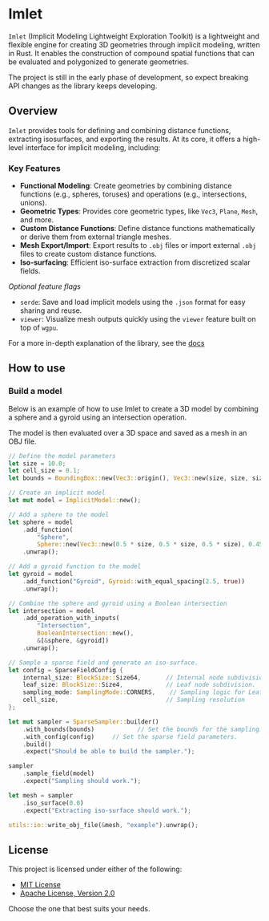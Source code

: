# Imlet

 `Imlet` (Implicit Modeling Lightweight Exploration Toolkit) is a lightweight and flexible engine for creating 3D geometries through implicit modeling, written in Rust.
 It enables the construction of compound spatial functions that can be evaluated and polygonized to generate geometries.

 The project is still in the early phase of development, so expect breaking API changes as the library keeps developing.

 ## Overview

 `Imlet` provides tools for defining and combining distance functions, extracting isosurfaces, and exporting the results. At its core, it offers a high-level interface for implicit modeling, including:

 ### Key Features

 - **Functional Modeling**: Create geometries by combining distance functions (e.g., spheres, toruses) and operations (e.g., intersections, unions).
 - **Geometric Types**: Provides core geometric types, like `Vec3`, `Plane`, `Mesh`, and more.
 - **Custom Distance Functions**: Define distance functions mathematically or derive them from external triangle meshes.
 - **Mesh Export/Import**: Export results to `.obj` files or import external `.obj` files to create custom distance functions.
 - **Iso-surfacing**: Efficient iso-surface extraction from discretized scalar fields.

 *Optional feature flags*
 - `serde`: Save and load implicit models using the `.json` format for easy sharing and reuse.
 - `viewer`: Visualize mesh outputs quickly using the `viewer` feature built on top of `wgpu`.

 For a more in-depth explanation of the library, see the [docs](https://docs.rs/imlet)

## How to use

### Build a model
 
Below is an example of how to use Imlet to create a 3D model by combining a sphere and a gyroid using an intersection operation.

The model is then evaluated over a 3D space and saved as a mesh in an OBJ file.

 ```rust
 // Define the model parameters
 let size = 10.0;
 let cell_size = 0.1;
 let bounds = BoundingBox::new(Vec3::origin(), Vec3::new(size, size, size));

 // Create an implicit model
 let mut model = ImplicitModel::new();

 // Add a sphere to the model
 let sphere = model
     .add_function(
         "Sphere",
         Sphere::new(Vec3::new(0.5 * size, 0.5 * size, 0.5 * size), 0.45 * size))
     .unwrap();

 // Add a gyroid function to the model
 let gyroid = model
     .add_function("Gyroid", Gyroid::with_equal_spacing(2.5, true))
     .unwrap();

 // Combine the sphere and gyroid using a Boolean intersection
 let intersection = model
     .add_operation_with_inputs(
         "Intersection",
         BooleanIntersection::new(),
         &[&sphere, &gyroid])
     .unwrap();

 // Sample a sparse field and generate an iso-surface.
 let config = SparseFieldConfig {
     internal_size: BlockSize::Size64,       // Internal node subdivision.
     leaf_size: BlockSize::Size4,            // Leaf node subdivision.
     sampling_mode: SamplingMode::CORNERS,    // Sampling logic for Leaf node exclusion.
     cell_size,                              // Sampling resolution
 };

 let mut sampler = SparseSampler::builder()
     .with_bounds(bounds)            // Set the bounds for the sampling.
     .with_config(config)     // Set the sparse field parameters.
     .build()
     .expect("Should be able to build the sampler.");

 sampler
     .sample_field(model)
     .expect("Sampling should work.");

 let mesh = sampler
     .iso_surface(0.0)
     .expect("Extracting iso-surface should work.");

 utils::io::write_obj_file(&mesh, "example").unwrap();

 ```

## License

This project is licensed under either of the following:

- [MIT License](LICENSE-MIT) 
- [Apache License, Version 2.0](LICENSE-APACHE)

Choose the one that best suits your needs.